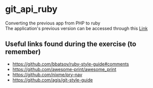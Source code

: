 # git_api_ruby
Converting the previous app from PHP to ruby  
The application's previous version can be accessed through this [Link](https://github.com/andreibalbo/git_api)

## Useful links found during the exercise (to remember)

* https://github.com/bbatsov/ruby-style-guide#comments
* https://github.com/awesome-print/awesome_print
* https://github.com/nixme/pry-nav
* https://github.com/agis/git-style-guide

